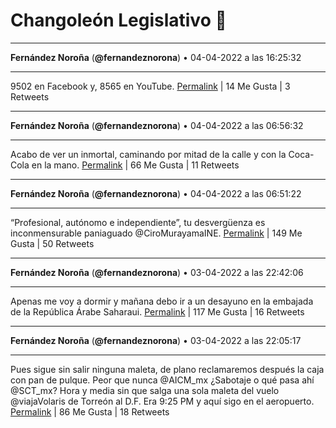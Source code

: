 # Changoleón Legislativo 🙈
*****
**Fernández Noroña** (**@fernandeznorona**) • 04-04-2022 a las 16:25:32
*****
9502 en Facebook y, 8565 en YouTube.
[Permalink](https://twitter.com/fernandeznorona/status/1511137929703350280) | 14 Me Gusta | 3 Retweets
*****
**Fernández Noroña** (**@fernandeznorona**) • 04-04-2022 a las 06:56:32
*****
Acabo de ver un inmortal, caminando por mitad de la calle y con la Coca-Cola en la mano.
[Permalink](https://twitter.com/fernandeznorona/status/1510994735174934532) | 66 Me Gusta | 11 Retweets
*****
**Fernández Noroña** (**@fernandeznorona**) • 04-04-2022 a las 06:51:22
*****
“Profesional, autónomo e independiente”, tu desvergüenza es inconmensurable paniaguado @CiroMurayamaINE.
[Permalink](https://twitter.com/fernandeznorona/status/1510993434873634822) | 149 Me Gusta | 50 Retweets
*****
**Fernández Noroña** (**@fernandeznorona**) • 03-04-2022 a las 22:42:06
*****
Apenas me voy a dormir y mañana debo ir a un desayuno en la embajada de la República Árabe Saharaui.
[Permalink](https://twitter.com/fernandeznorona/status/1510870305337716737) | 117 Me Gusta | 16 Retweets
*****
**Fernández Noroña** (**@fernandeznorona**) • 03-04-2022 a las 22:05:17
*****
Pues sigue sin salir ninguna maleta, de plano reclamaremos después la caja con pan de pulque. Peor que nunca @AICM_mx ¿Sabotaje o qué pasa ahí @SCT_mx? Hora y media sin que salga una sola maleta del vuelo @viajaVolaris de Torreón al D.F. Era 9:25 PM y aquí sigo en el aeropuerto.
[Permalink](https://twitter.com/fernandeznorona/status/1510861041286234114) | 86 Me Gusta | 18 Retweets